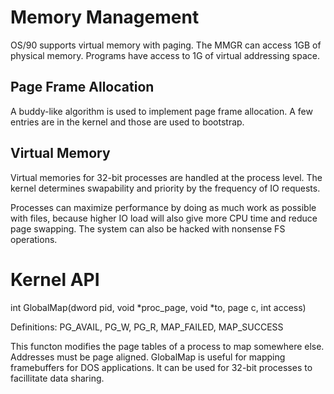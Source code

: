 # Memory Management

OS/90 supports virtual memory with paging. The MMGR can access 1GB of physical memory. Programs have access to  1G of virtual addressing space.

## Page Frame Allocation

A buddy-like algorithm is used to implement page frame allocation. A few entries are in the kernel and those are used to bootstrap.

## Virtual Memory

Virtual memories for 32-bit processes are handled at the process level. The kernel determines swapability and priority by the frequency of IO requests.

Processes can maximize performance by doing as much work as possible with files, because higher IO load will also give more CPU time and reduce page swapping. The system can also be hacked with nonsense FS operations.

# Kernel API

int GlobalMap(dword pid, void *proc_page, void *to, page c, int access)

Definitions:
PG_AVAIL, PG_W, PG_R, MAP_FAILED, MAP_SUCCESS

This functon modifies the page tables of a process to map somewhere else. Addresses must be page aligned. GlobalMap is useful for mapping framebuffers for DOS applications. It can be used for 32-bit processes to facillitate data sharing.
